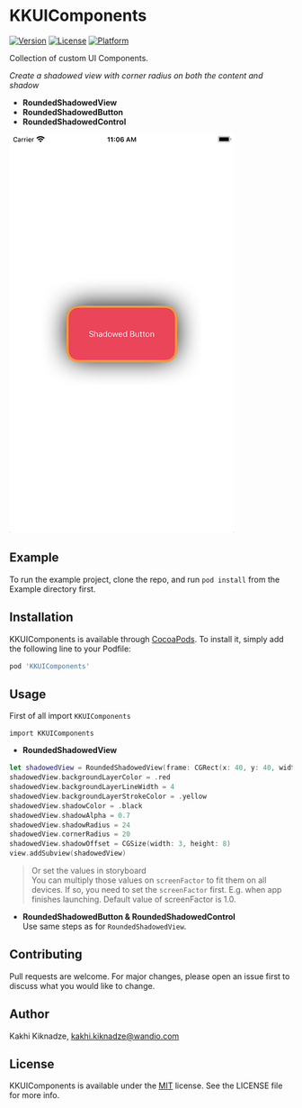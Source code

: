 # KKUIComponents

[![Version](https://img.shields.io/cocoapods/v/KKUIComponents.svg?style=flat)](https://cocoapods.org/pods/KKUIComponents)
[![License](https://img.shields.io/cocoapods/l/KKUIComponents.svg?style=flat)](https://cocoapods.org/pods/KKUIComponents)
[![Platform](https://img.shields.io/cocoapods/p/KKUIComponents.svg?style=flat)](https://cocoapods.org/pods/KKUIComponents)

Collection of custom UI Components.

*Create a shadowed view with corner radius on both the content and shadow*
* **RoundedShadowedView**
* **RoundedShadowedButton**
* **RoundedShadowedControl**

![](https://github.com/kakhikiknadze26/KKUIComponents/blob/main/Images/shadowedButtonPreview.png?raw=true)

## Example

To run the example project, clone the repo, and run `pod install` from the Example directory first.

## Installation
KKUIComponents is available through [CocoaPods](https://cocoapods.org). To install
it, simply add the following line to your Podfile:

```ruby
pod 'KKUIComponents'
```

## Usage

First of all import `KKUIComponents`
```
import KKUIComponents
```

* **RoundedShadowedView**
```Swift
let shadowedView = RoundedShadowedView(frame: CGRect(x: 40, y: 40, width: 200, height: 100))
shadowedView.backgroundLayerColor = .red
shadowedView.backgroundLayerLineWidth = 4
shadowedView.backgroundLayerStrokeColor = .yellow
shadowedView.shadowColor = .black
shadowedView.shadowAlpha = 0.7
shadowedView.shadowRadius = 24
shadowedView.cornerRadius = 20
shadowedView.shadowOffset = CGSize(width: 3, height: 8)
view.addSubview(shadowedView)
```
> Or set the values in storyboard\
> You can multiply those values on `screenFactor` to fit them on all devices. If so, you need to set the `screenFactor` first. E.g. when app finishes launching. Default value of screenFactor is 1.0.
* **RoundedShadowedButton & RoundedShadowedControl**\
Use same steps as for `RoundedShadowedView`.

## Contributing
Pull requests are welcome. For major changes, please open an issue first to discuss what you would like to change.

## Author
Kakhi Kiknadze, kakhi.kiknadze@wandio.com

## License
KKUIComponents is available under the [MIT](https://choosealicense.com/licenses/mit/) license. See the LICENSE file for more info.
